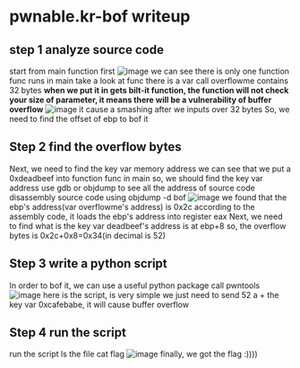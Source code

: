# pwnable.kr-bof writeup

step 1 analyze source code
--
start from main function first
![image](https://github.com/user-attachments/assets/d622287e-9429-4e24-a27e-8409232b78a6)
we can see there is only one function func runs in main
take a look at func
there is a var call overflowme contains 32 bytes
**when we put it in gets bilt-it function, the function will not check your size of parameter, it means there will be a vulnerability of buffer overflow**
![image](https://github.com/user-attachments/assets/1d497505-c6b3-4098-ba0c-d23a7f3fd136)
it cause a smashing after we inputs over 32 bytes 
So, we need to find the offset  of ebp to bof it

Step 2 find the overflow bytes
--
Next, we need to find the key var memory address
we can see that we put a 0xdeadbeef into function func in main
so, we should find the key var address
use gdb or objdump to see all the address of source code 
disassembly source code using objdump -d bof
![image](https://github.com/user-attachments/assets/27ffdaf8-bc5d-4156-bb30-9bc5a313e3c7)
we found that the ebp's address(var overflowme's address) is 0x2c 
according to the assembly code, it loads the ebp's address into register eax
Next, we need to find what is the key var deadbeef's address is at ebp+8
so, the overflow bytes is 0x2c+0x8=0x34(in decimal is 52)

Step 3 write a python script
--
In order to bof it, we can use a useful python package call pwntools
![image](https://github.com/user-attachments/assets/a67f4d4d-c253-4cda-a976-4225404d8f6d)
here is the script, is very simple
we just need to send 52 a  + the key var 0xcafebabe, it will cause buffer overflow

Step 4 run the script
--
run the script
ls the file 
cat flag
![image](https://github.com/user-attachments/assets/2f138d65-6f55-4a7c-9f08-01957aa45842)
finally, we got the flag :))))


